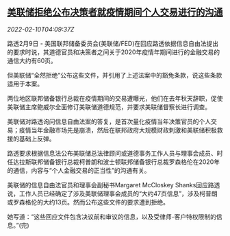 <!--1644467462000-->
[美联储拒绝公布决策者就疫情期间个人交易进行的沟通](https://cn.reuters.com/article/us-fed-officials-fin-trading-0210-idCNKBS2KF0BO)
------

<div><i>2022-02-10T04:09:37Z</i></div><p>路透2月9日 - 美国联邦储备委员会(美联储/FED)在回应路透依据信息自由法提出的要求时说，其道德官员和决策者之间关于2020年疫情年期间进行的金融交易的通信大约有60页。</p><p>但美联储“全然拒绝”公布这些文件，并引用了上述法案中的豁免条款，说这些条款适用于本案。</p><p>两位地区联邦储备银行总裁在疫情期间的交易遭曝光，他们在去年秋天辞职，促使美联储主席鲍威尔全面修订美联储道德规范，并要求美联储督察长进行调查。</p><p>美联储对路透询问信息自由法案的答复，是首次量化疫情当年决策官员的个人交易；疫情当年金融市场先是崩溃，然后在联邦政府大规模财政刺激和美联储积极救援的基础上反弹。</p><p>路透要求根据信息法公布美联储总法律顾问或道德事务工作人员与理事会成员、时任达拉斯联邦储备银行总裁柯普朗和波士顿联邦储备银行总裁罗森格伦在2020年的通信，内容与“个人金融交易的正当性”的沟通有关。</p><p>美联储的信息自由法官员和理事会副秘书Margaret McCloskey Shanks回应路透说，工作人员已经确定了涉及美联储理事会成员的“大约47页信息”，涉及柯普朗或罗森格伦的大约13页。然而公布这些文件的要求遭到拒绝。</p><p>她写道：“这些回应文件包含决议前和审议的信息，以及受律师-客户特权限制的信息。”(完)</p>
